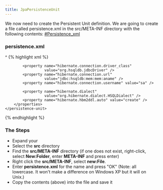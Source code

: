 ```yaml
---
title: JpaPersistenceUnit
---
```


We now need to create the Persistent Unit definition. We are going to create a file called persistence.xml in the src/META-INF directory with the following contents:
[#Persistence_xml](#Persistence_xml)
### persistence.xml
^
{% highlight xml %}
<persistence>
    <persistence-unit name="examplePersistenceUnit" 
                      transaction-type="RESOURCE_LOCAL">
        <properties>
            <property name="hibernate.show_sql" value="false" />
            <property name="hibernate.format_sql" value="false" />

            <property name="hibernate.connection.driver_class" 
                      value="org.hsqldb.jdbcDriver" />
            <property name="hibernate.connection.url" 
                      value="jdbc:hsqldb:mem:mem:aname" />
            <property name="hibernate.connection.username" value="sa" />

            <property name="hibernate.dialect" 
                      value="org.hibernate.dialect.HSQLDialect" />
            <property name="hibernate.hbm2ddl.auto" value="create" />
        </properties>
    </persistence-unit>
</persistence>
{% endhighlight %}

### The Steps
* Expand your **<project>**
* Select the **src** directory
* Find the **src/META-INF** directory (if one does not exist, right-click, select **New:Folder**, enter **META-INF** and press enter)
* Right click the **src/META-INF**, select **new:File**.
* Enter **persistence.xml** for the name and press "OK" (Note: all lowercase. It won't make a difference on Windows XP but it will on Unix.)
* Copy the contents (above) into the file and save it
